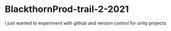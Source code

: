 # BlackthornProd-trail-2-2021
I just wanted to experiment with github and version control for unity projects
